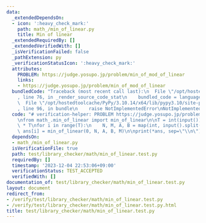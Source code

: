 ```yaml
---
data:
  _extendedDependsOn:
  - icon: ':heavy_check_mark:'
    path: math_/min_of_linear.py
    title: Min of linear
  _extendedRequiredBy: []
  _extendedVerifiedWith: []
  _isVerificationFailed: false
  _pathExtension: py
  _verificationStatusIcon: ':heavy_check_mark:'
  attributes:
    PROBLEM: https://judge.yosupo.jp/problem/min_of_mod_of_linear
    links:
    - https://judge.yosupo.jp/problem/min_of_mod_of_linear
  bundledCode: "Traceback (most recent call last):\n  File \"/opt/hostedtoolcache/PyPy/3.10.14/x64/lib/pypy3.10/site-packages/onlinejudge_verify/documentation/build.py\"\
    , line 76, in _render_source_code_stat\n    bundled_code = language.bundle(\n\
    \  File \"/opt/hostedtoolcache/PyPy/3.10.14/x64/lib/pypy3.10/site-packages/onlinejudge_verify/languages/python.py\"\
    , line 96, in bundle\n    raise NotImplementedError\nNotImplementedError\n"
  code: "# verification-helper: PROBLEM https://judge.yosupo.jp/problem/min_of_mod_of_linear\n\
    \nfrom math_.min_of_linear import min_of_linear\n\nT = int(input())\nans = [None]\
    \ * T\nfor i in range(T):\n    N, M, A, B = map(int, input().split())\n    _,\
    \ ans[i] = min_of_linear(0, N, A, B, M)\n\nprint(*ans, sep=\"\\n\")\n"
  dependsOn:
  - math_/min_of_linear.py
  isVerificationFile: true
  path: test/library_checker/math/min_of_linear.test.py
  requiredBy: []
  timestamp: '2023-12-04 22:53:06+09:00'
  verificationStatus: TEST_ACCEPTED
  verifiedWith: []
documentation_of: test/library_checker/math/min_of_linear.test.py
layout: document
redirect_from:
- /verify/test/library_checker/math/min_of_linear.test.py
- /verify/test/library_checker/math/min_of_linear.test.py.html
title: test/library_checker/math/min_of_linear.test.py
---
```

